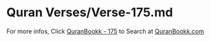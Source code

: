 # Quran Verses/Verse-175.md 

For more infos, Click [QuranBookk - 175](https://www.quranbookk.com/quran/search?q=175) to Search at [QuranBookk.com](http://quranbookk.com/)